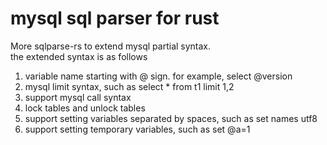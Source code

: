 
# mysql sql parser for rust
More sqlparse-rs to extend mysql partial syntax.   
the extended syntax is as follows

 1. variable name starting with @ sign. for example, select @version
 2. mysql limit syntax, such as select * from t1 limit 1,2
 3. support mysql call syntax
 4. lock tables and unlock tables
 5. support setting variables separated by spaces, such as set names utf8
 6. support setting temporary variables, such as set @a=1
